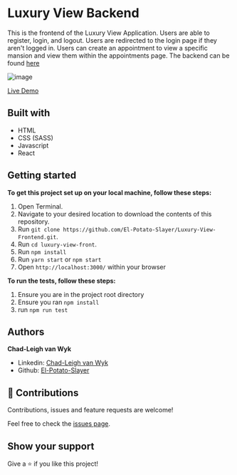 # Luxury View Backend
This is the frontend of the Luxury View Application. Users are able to register, login, and logout. Users are redirected to the login page if they aren't logged in. Users can create an appointment to view a specific mansion and view them within the appointments page. The backend can be found [here](https://github.com/El-Potato-Slayer/Luxury-View-Backend)

![image](https://user-images.githubusercontent.com/43865875/132005517-710bde91-d240-4d08-aee7-a2bc0229e580.png)

[Live Demo](https://luxury-view-frontend.vercel.app/)

## Built with
- HTML
- CSS (SASS)
- Javascript
- React

## Getting started

**To get this project set up on your local machine, follow these steps:**

1. Open Terminal.
2. Navigate to your desired location to download the contents of this repository.
3. Run `git clone https://github.com/El-Potato-Slayer/Luxury-View-Frontend.git`.
4. Run `cd luxury-view-front`.
5. Run `npm install`
8. Run `yarn start` or `npm start`
9. Open `http://localhost:3000/` within your browser

**To run the tests, follow these steps:**
1. Ensure you are in the project root directory
2. Ensure you ran `npm install`
3. run `npm run test`


## Authors

**Chad-Leigh van Wyk**
- Linkedin: [Chad-Leigh van Wyk](https://www.linkedin.com/in/chad-leigh-van-wyk/ )
- Github: [El-Potato-Slayer](https://github.com/El-Potato-Slayer)


## 🤝 Contributions

Contributions, issues and feature requests are welcome!

Feel free to check the [issues page](https://github.com/El-Potato-Slayer/bookstore/issues).


## Show your support

Give a ⭐️ if you like this project!
